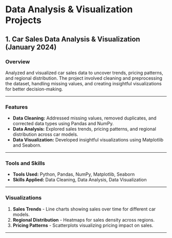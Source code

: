 # Data Analysis & Visualization Projects

## 1. Car Sales Data Analysis & Visualization (January 2024)

### Overview
Analyzed and visualized car sales data to uncover trends, pricing patterns, and regional distribution. The project involved cleaning and preprocessing the dataset, handling missing values, and creating insightful visualizations for better decision-making.

---

### Features
- **Data Cleaning:** Addressed missing values, removed duplicates, and corrected data types using Pandas and NumPy.
- **Data Analysis:** Explored sales trends, pricing patterns, and regional distribution across car models.
- **Data Visualization:** Developed insightful visualizations using Matplotlib and Seaborn.

---

### Tools and Skills
- **Tools Used:** Python, Pandas, NumPy, Matplotlib, Seaborn
- **Skills Applied:** Data Cleaning, Data Analysis, Data Visualization

---

### Visualizations
1. **Sales Trends** - Line charts showing sales over time for different car models.
2. **Regional Distribution** - Heatmaps for sales density across regions.
3. **Pricing Patterns** - Scatterplots visualizing pricing impact on sales.

---
